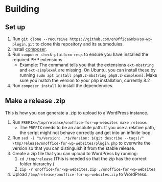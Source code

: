 # Building

## Set up

1. Run `git clone --recursive https://github.com/onOfficeGmbH/oo-wp-plugin.git` to clone this repository and its submodules.
2. Install [composer](https://getcomposer.org/).
3. Run `composer check-platform-reqs` to ensure you have installed the required PHP extensions.
    - Example: The command tells you that the extensions `ext-mbstring` and `ext-simplexml` are missing. On Ubuntu, you can install these by running `sudo apt install php8.2-mbstring php8.2-simplexml`. Make sure you match the version to your php installation, currently 8.2
4. Run `composer install` to install the dependencies.

## Make a release .zip

This is how you can generate a .zip to upload to a WordPress instance.

1. Run `PREFIX=/tmp/release/onoffice-for-wp-websites make release`.
    - The `PREFIX` needs to be an absolute path. If you use a relative path, the script might not behave correctly and get into an infinite loop.
2. Run `sed -i "s/Version: .*$/Version: $(git describe --tags)/" /tmp/release/onoffice-for-wp-websites/plugin.php` to overwrite the version so that you can distinguish it from the stable release.
3. Create a zip file that you can upload to WordPress by running:
    1. `cd /tmp/release` (This is needed so that the zip has the correct folder hierarchy.)
    2. `zip -r onoffice-for-wp-websites.zip ./onoffice-for-wp-websites`
4. Upload `/tmp/release/onoffice-for-wp-websites.zip` to WordPress.